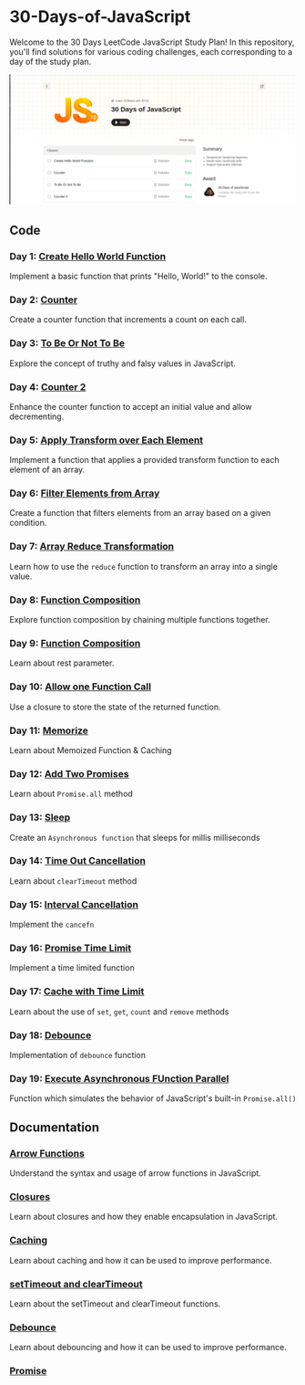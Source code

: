 # 30-Days-of-JavaScript

Welcome to the 30 Days LeetCode JavaScript Study Plan! In this repository, you'll find solutions for various coding challenges, each corresponding to a day of the study plan.

![Preview Image](./image.png)

## Code

### Day 1: [Create Hello World Function](./createhelloworld.js)
Implement a basic function that prints "Hello, World!" to the console.

### Day 2: [Counter](./counter.js)
Create a counter function that increments a count on each call.

### Day 3: [To Be Or Not To Be](./ToBeOrNotToBe.js)
Explore the concept of truthy and falsy values in JavaScript.

### Day 4: [Counter 2](./counterII.js)
Enhance the counter function to accept an initial value and allow decrementing.

### Day 5: [Apply Transform over Each Element](./ApplyTransform.js)
Implement a function that applies a provided transform function to each element of an array.

### Day 6: [Filter Elements from Array](./filterArray.js)
Create a function that filters elements from an array based on a given condition.

### Day 7: [Array Reduce Transformation](./ArrayReduce.js)
Learn how to use the `reduce` function to transform an array into a single value.

### Day 8: [Function Composition](./functionComposition.js)
Explore function composition by chaining multiple functions together.

### Day 9: [Function Composition](./returnlength.js)
Learn about rest parameter.

### Day 10: [Allow one Function Call](./AllowOneFunction.js)
Use a closure to store the state of the returned function.

### Day 11: [Memorize](./Memorize.js)
Learn about Memoized Function & Caching

### Day 12: [Add Two Promises](./AddToPromises.js)
Learn about `Promise.all` method

### Day 13: [Sleep](./sleep.js)
Create an `Asynchronous function` that sleeps for millis milliseconds

### Day 14: [Time Out Cancellation](./timeoutcancellation.js)
Learn about `clearTimeout` method

### Day 15: [Interval Cancellation](./Intervalcancellation.js)
Implement the `cancefn`

### Day 16: [Promise Time Limit](./promisetimelimit.js)
Implement a time limited function

### Day 17: [Cache with Time Limit](./CacheWithTimeLimit.js)
Learn about the use of `set`, `get`, `count` and `remove` methods

### Day 18: [Debounce](./Debounce.js)
Implementation of `debounce` function

### Day 19: [Execute Asynchronous FUnction Parallel](./ExecuteAsynchronousFunctionsinParallel.js)
Function which simulates the behavior of JavaScript's built-in `Promise.all()`

## Documentation

### [Arrow Functions](./Arrow%20Functions.txt)
Understand the syntax and usage of arrow functions in JavaScript.

### [Closures](./Closures.txt)
Learn about closures and how they enable encapsulation in JavaScript.

### [Caching](./Caching.txt)
Learn about caching and how it can be used to improve performance.

### [setTimeout and clearTimeout](./setTimeout%20and%20ClearTimeout.txt)
Learn about the setTimeout and clearTimeout functions.

### [Debounce](./Debounce.txt)
Learn about debouncing and how it can be used to improve performance.

### [Promise](./Promise.txt)




